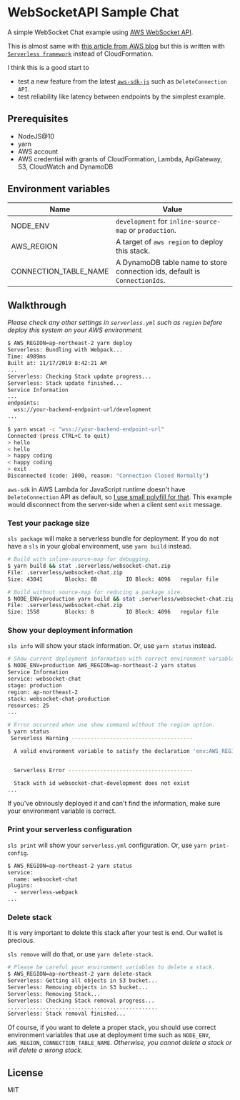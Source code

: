 # WebSocketAPI Sample Chat

A simple WebSocket Chat example using [AWS WebSocket API](https://docs.aws.amazon.com/apigateway/latest/developerguide/apigateway-websocket-api-overview.html).

This is almost same with [this article from AWS blog](https://aws.amazon.com/blogs/compute/announcing-websocket-apis-in-amazon-api-gateway/) but this is written with [`Serverless framework`](https://serverless.com/) instead of CloudFormation.

I think this is a good start to

- test a new feature from the latest [`aws-sdk-js`](https://github.com/aws/aws-sdk-js) such as `DeleteConnection API`.
- test reliability like latency between endpoints by the simplest example.

## Prerequisites

- NodeJS@10
- yarn
- AWS account
- AWS credential with grants of CloudFormation, Lambda, ApiGateway, S3, CloudWatch and DynamoDB

## Environment variables

| Name                  | Value                                                                      |
| --------------------- | -------------------------------------------------------------------------- |
| NODE_ENV              | `development` for `inline-source-map` or `production`.                     |
| AWS_REGION            | A target of `aws region` to deploy this stack.                             |
| CONNECTION_TABLE_NAME | A DynamoDB table name to store connection ids, default is `ConnectionIds`. |

## Walkthrough

_Please check any other settings in `serverless.yml` such as `region` before deploy this system on your AWS environment._

```bash
$ AWS_REGION=ap-northeast-2 yarn deploy
Serverless: Bundling with Webpack...
Time: 4989ms
Built at: 11/17/2019 8:42:21 AM
...
Serverless: Checking Stack update progress...
Serverless: Stack update finished...
Service Information
...
endpoints:
  wss://your-backend-endpoint-url/development
...

$ yarn wscat -c "wss://your-backend-endpoint-url"
Connected (press CTRL+C to quit)
> hello
< hello
> happy coding
< happy coding
> exit
Disconnected (code: 1000, reason: "Connection Closed Normally")
```

`aws-sdk` in AWS Lambda for JavaScript runtime doesn't have `DeleteConnection` API as default, so [I use small polyfill for that](https://github.com/yingyeothon/aws-apigateway-management-api). This example would disconnect from the server-side when a client sent `exit` message.

### Test your package size

`sls package` will make a serverless bundle for deployment. If you do not have a `sls` in your global environment, use `yarn build` instead.

```bash
# Build with inline-source-map for debugging.
$ yarn build && stat .serverless/websocket-chat.zip
File: .serverless/websocket-chat.zip
Size: 43041       Blocks: 88         IO Block: 4096   regular file

# Build without source-map for reducing a package size.
$ NODE_ENV=production yarn build && stat .serverless/websocket-chat.zip
File: .serverless/websocket-chat.zip
Size: 1558        Blocks: 8          IO Block: 4096   regular file
```

### Show your deployment information

`sls info` will show your stack information. Or, use `yarn status` instead.

```bash
# Show current deployment information with correct environment variables.
$ NODE_ENV=production AWS_REGION=ap-northeast-2 yarn status
Service Information
service: websocket-chat
stage: production
region: ap-northeast-2
stack: websocket-chat-production
resources: 25
...

# Error occurred when use show command without the region option.
$ yarn status
 Serverless Warning --------------------------------------

  A valid environment variable to satisfy the declaration 'env:AWS_REGION' could not be found.


  Serverless Error ---------------------------------------

  Stack with id websocket-chat-development does not exist
...
```

If you've obviously deployed it and can't find the information, make sure your environment variable is correct.

### Print your serverless configuration

`sls print` will show your `serverless.yml` configuration. Or, use `yarn print-config`.

```bash
$ AWS_REGION=ap-northeast-2 yarn status
service:
  name: websocket-chat
plugins:
  - serverless-webpack
...
```

### Delete stack

It is very important to delete this stack after your test is end. Our wallet is precious.

`sls remove` will do that, or use `yarn delete-stack`.

```bash
# Please be careful your environment variables to delete a stack.
$ AWS_REGION=ap-northeast-2 yarn delete-stack
Serverless: Getting all objects in S3 bucket...
Serverless: Removing objects in S3 bucket...
Serverless: Removing Stack...
Serverless: Checking Stack removal progress...
...............................................
Serverless: Stack removal finished...
```

Of course, if you want to delete a proper stack, you should use correct environment variables that use at deployment time such as `NODE_ENV`, `AWS_REGION`, `CONNECTION_TABLE_NAME`. _Otherwise, you cannot delete a stack or will delete a wrong stack._

## License

MIT
